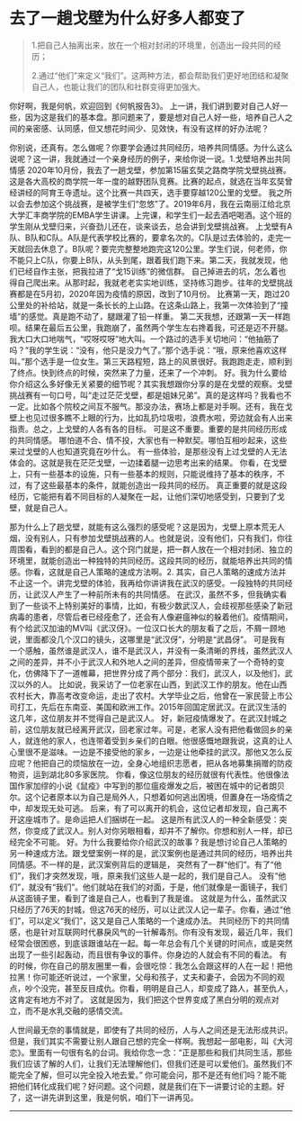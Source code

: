 # 去了一趟戈壁为什么好多人都变了

> 1.把自己人抽离出来，放在一个相对封闭的环境里，创造出一段共同的经历；
>
> 2.通过“他们”来定义“我们”。这两种方法，都会帮助我们更好地团结和凝聚自己人，也能让我们的团队和社群变得更加强大。

你好啊，我是何帆，欢迎回到《何帆报告3》。
上一讲，我们讲到要对自己人好一些，因为这是我们的基本盘。那问题来了，要是想对自己人好一些，培养自己人之间的亲密感、认同感，但又想花时间少、见效快，有没有这样的好办法呢？

你别说，还真有。怎么做呢？你要学会通过共同经历，培养共同情感。为什么这么说呢？这一讲，我就通过一个亲身经历的例子，来给你说一说。1.戈壁培养出共同情感
2020年10月份，我去了一趟戈壁，参加第15届玄奘之路商学院戈壁挑战赛。这是各大高校的商学院一年一度的越野团队竞赛。比赛的起点，就选在当年玄奘曾经讲经的阿育王寺遗址。这个比赛一共四天，选手要穿越120公里的戈壁。
我之所以会去参加这个挑战赛，是被学生们“忽悠”了。2019年6月，我在云南丽江给北京大学汇丰商学院的EMBA学生讲课。上完课，和学生们一起去酒吧喝酒。这个班的学生刚从戈壁归来，兴奋劲儿还在，谈来谈去，总会讲到戈壁挑战赛。
上戈壁有A队、B队和C队。A队是代表学校比赛的，要拿名次的。C队是过去体验的，走完一天就回去休息了。B队呢？要完完整整地跑完这120公里。学生们说，何老师，你不能只上C队，你要上B队，从头到尾，跟着我们跑下来。第二天，我就发现，他们已经自作主张，把我拉进了“戈15训练”的微信群。
自己掉进去的坑，怎么着也得自己爬出来。从那时起，我就老老实实地训练，坚持练习跑步。往年的戈壁挑战赛都是在5月初，2020年因为疫情的原因，改到了10月份。
比赛第一天，跑过20公里处的补给站，就是一条长长的上山路。在这条山路上，我第一次体验到了“撞墙”的感觉。真是跑不动了，腿跟灌了铅一样重。
第二天我想，还跟第一天一样跑呗。结果在最后五公里，我跑崩了，虽然两个学生左右搀着我，可还是迈不开腿。我大口大口地喘气，“哎呀哎呀”地大叫。一个路过的选手关切地问：“他抽筋了吗？”我的学生说：“没有，他只是没力气了。”那个选手说：“哦，原来他喜欢这样叫。”那个选手是一位女生。第三天路程短，路上的风景很好。我跑跑走走，顺利到了终点。快到终点的时候，突然来了力量，还来了一个冲刺。
好。我为什么要给你介绍这么多好像无关紧要的细节呢？其实我想跟你分享的是在戈壁的观察。戈壁挑战赛有一句口号，叫“走过茫茫戈壁，都是姐妹兄弟”。真的是这样吗？我看也不一定。比如各个院校之间互不服气。那没办法，赛场上都是对手啊。还有，我在戈壁上也见过很多瞧不上眼的行为，比如乱扔垃圾啦，浪费水啦，旁边就会有人出来指责。总之，上戈壁的人各有各的目标。
可是这不重要。重要的是共同经历形成的共同情感。
哪怕道不合、情不投，大家也有一种默契。哪怕互相吵起来，这些来过戈壁的人也知道究竟在吵什么。
有一些体验，是那些没有上过戈壁的人无法体会的。这就是我在茫茫戈壁，一边揉着腿一边思考出来的结果。
你看，在戈壁上，只有一些基本的设施，只有一些基本的规则，只能说维持了基本的秩序，不过，有了这些最基本的条件，就能创造出一段共同的经历。
真正重要的就是这段经历，它能把有着不同目标的人凝聚在一起，让他们深切地感受到，只要到了戈壁，就是自己人。

那为什么上了趟戈壁，就能有这么强烈的感受呢？这是因为，戈壁上原本荒无人烟，没有别人，只有参加戈壁挑战赛的人。也就是说，没有他们，只有我们，你往周围看，看到的都是自己人。这个窍门就是，把一群人放在一个相对封闭、独立的环境里，就能创造出一种独特的共同经历。这段共同的经历，就能培养出共同的情感。你看，这就是自己人策略的速成方法啊。2.
其实，自己人策略的速成方法并不止这一个。讲完戈壁的体验，我再给你讲讲我在武汉的感受。一段独特的共同经历，让武汉人产生了一种前所未有的共同情感。
在武汉，虽然不多，但我确实看到了一些谈不上特别美好的事情，比如，有极少数武汉人，会歧视那些感染了新冠病毒的患者，尽管后者已经痊愈了，还会有人像避瘟神似的躲着他们。疫情期间，有个给武汉加油的MV叫《武汉伢》。一位汉口长大的朋友看了之后，不屑一顾地说，里面都没几个汉口的镜头，这哪里是“武汉伢”，分明是“武昌伢”。
可是我有一个感触，虽然谁是武汉人，谁不是武汉人，并没有一条清晰的界线，虽然武汉人之间的差异，并不小于武汉人和外地人之间的差异，但疫情带来了一个奇特的变化，仿佛降下了一道帷幕，把世界分成了两个部分：我们，武汉人，以及他们，武汉以外的人。
比如说，我采访了一位老家在山西，到武汉工作的朋友。他在山西农村长大，靠高考改变命运，走出了农村。大学毕业之后，他曾在一家民营上市公司打工，先后在东南亚、美国和欧洲工作。2015年回国定居武汉。在武汉生活的这几年，这位朋友并不觉得自己是武汉人。
好，新冠疫情爆发了。在武汉封城之前，这位朋友就已经离开武汉，回老家过年。可是，老家人没有把他看做回乡的亲人，就连他的家人，也连带着受到乡亲们的白眼。他很感慨地跟我说，这真的让人心里很不是滋味。一边是不接受他的家乡，一边是让他牵挂的武汉。那他又怎么反应呢？他把自己的烦恼放在一边，全身心地组织志愿者，把从各地募集捐赠的防疫物资，运到湖北80多家医院。
你看，像这位朋友的经历就很有代表性。他很像法国作家加缪的小说《鼠疫》中写到的那位瘟疫爆发之后，被困在城中的记者朗贝尔。这个记者原本以为自己是局外人，只想着如何逃出困境，但置身在一场疫情之中，却发现无处可逃。
后来，有了可以离开的机会，这位记者却发现，自己离不开这座城市了。是命运把人们捆绑在一起。
这是所有武汉人的一种全新感受：突然，你变成了武汉人。别人对你另眼相看，却并不了解你。你想和别人一样，却已经完全不可能。
好。为什么我要给你介绍武汉的故事？我是想讨论自己人策略的另一种速成方法。跟戈壁案例一样的是，武汉案例也是通过共同的经历，培养出共同情感。不一样的是，武汉案例背后的逻辑是，
突然有了一群“他们”。有了“他们”，我们才突然发现，哦，原来我们这些人是一起的，我们是自己人。
没有“他们”，就没有“我们”。他们就站在我们的对面，于是，他们就像是一面镜子，我们从这面镜子里，看到了谁是自己人，也看到了我是谁。
这就是为什么，虽然武汉只经历了76天的封城，但这76天的经历，可以让武汉人记一辈子。你看，通过“他们”，可以定义“我们”，这又是自己人策略的一个速成办法。
共同经历下的共同情感，也是针对互联网时代暴戾风气的一针解毒剂。你有没有发现，最近几年，我们经常会很困惑，到底该跟谁站在一起。每一年总会有几个关键的时间点，或是突然出现了一些引起轰动，而且很有争议的事件。你身边的人就会有不同的看法。
有的时候，你在自己的朋友圈里一看，会很吃惊：我怎么会跟这样的人在一起！把他拉黑！你可能还听说过，一个家里，父母和孩子，丈夫和妻子，会因为不同的观点，吵个没完，甚至反目成仇。你看，明明是自己人，却变成了路人，甚至仇人，这肯定有地方不对了。
这就是因为，我们把这个世界变成了黑白分明的观点对立，而不是水乳交融的感情交流。

人世间最无奈的事情就是，即使有了共同的经历，人与人之间还是无法形成共识。但是，我们其实不需要让别人跟自己想的完全一样啊。我想起一部电影，叫《大河恋》。里面有一句很有名的台词。我给你念一念：“正是那些和我们共同生活，那些我们应该了解的人们，让我们无法理解他们，但我们还是可以爱他们。虽然我们不能完全了解，但可以完全投入地去爱。”
你可能会问，那不是还有他们吗？能不能把他们转化成我们呢？好问题。这个问题，就是我们在下一讲要讨论的主题。好了，这一讲先讲到这里，我是何帆，咱们下一讲再见。

---
